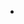 <!--------------------------------- Compiling and Configuration  --------------------------------->

-
